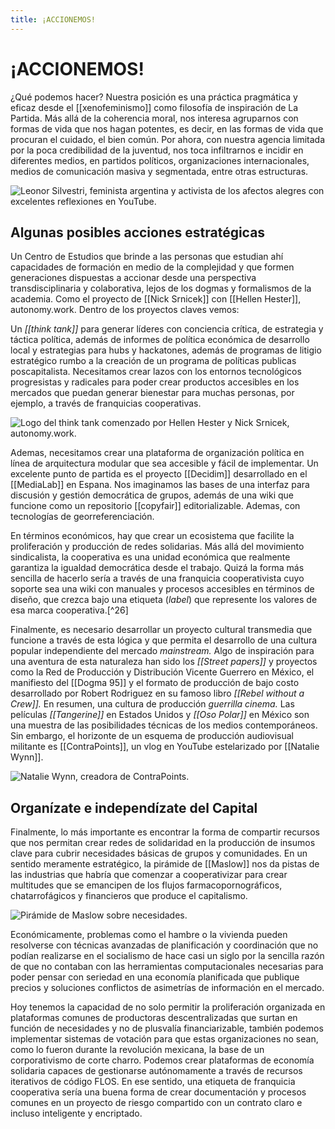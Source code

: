 ```yaml
---
title: ¡ACCIONEMOS!
---
```


# ¡ACCIONEMOS!

¿Qué podemos hacer? Nuestra posición es una práctica pragmática y eficaz desde el [[xenofeminismo]] como filosofía de inspiración de La Partida. Más allá de la coherencia moral, nos interesa agruparnos con formas de vida que nos hagan potentes, es decir, en las formas de vida que procuran el cuidado, el bien común. Por ahora, con nuestra agencia limitada por la poca credibilidad de la juventud, nos toca infiltrarnos e incidir en diferentes medios, en partidos políticos, organizaciones internacionales, medios de comunicación masiva y segmentada, entre otras estructuras.

![Leonor Silvestri, feminista argentina y activista de los afectos alegres con excelentes reflexiones en YouTube.](../images/leo-silvestri.jpg)

## Algunas posibles acciones estratégicas

Un Centro de Estudios que brinde a las personas que estudian ahí capacidades de formación en medio de la complejidad y que formen generaciones dispuestas a accionar desde una perspectiva transdisciplinaria y colaborativa, lejos de los dogmas y formalismos de la academia. Como el proyecto de [[Nick Srnicek]] con [[Hellen Hester]], autonomy.work. Dentro de los proyectos claves vemos:

Un *[[think tank]]* para generar líderes con conciencia crítica, de estrategia y táctica política, además de informes de política económica de desarrollo local y estrategias para hubs y hackatones, además de programas de litigio estratégico rumbo a la creación de un programa de políticas publicas poscapitalista. Necesitamos crear lazos con los entornos tecnológicos progresistas y radicales para poder crear productos accesibles en los mercados que puedan generar bienestar para muchas personas, por ejemplo, a través de franquicias cooperativas.

![Logo del think tank comenzado por Hellen Hester y Nick Srnicek, _autonomy.work_.](../images/autonomyWork.png)

Ademas, necesitamos crear una plataforma de organización política en línea de arquitectura modular que sea accesible y fácil de implementar. Un excelente punto de partida es el proyecto [[Decidim]] desarrollado en el [[MediaLab]] en Espana. Nos imaginamos las bases de una interfaz para discusión y gestión democrática de grupos, además de una wiki que funcione como un repositorio [[copyfair]] editorializable. Ademas, con tecnologías de georreferenciación.

En términos económicos, hay que crear un ecosistema que facilite la proliferación y producción de redes solidarias. Más allá del movimiento sindicalista, la cooperativa es una unidad económica que realmente garantiza la igualdad democrática desde el trabajo. Quizá la forma más sencilla de hacerlo sería a través de una franquicia cooperativista cuyo soporte sea una wiki con manuales y procesos accesibles en términos de diseño, que crezca bajo una etiqueta (*label*) que represente los valores de esa marca cooperativa.[^26]

Finalmente, es necesario desarrollar un proyecto cultural transmedia que funcione a través de esta lógica y que permita el desarrollo de una cultura popular independiente del mercado *mainstream.* Algo de inspiración para una aventura de esta naturaleza han sido los *[[Street papers]]* y proyectos como la Red de Producción y Distribución Vicente Guerrero en México, el manifiesto del [[Dogma 95]] y el formato de producción de bajo costo desarrollado por Robert Rodriguez en su famoso libro *[[Rebel without a Crew]].* En resumen, una cultura de producción *guerrilla cinema.* Las películas *[[Tangerine]]* en Estados Unidos y *[[Oso Polar]]* en México son una muestra de las posibilidades técnicas de los medios contemporáneos. Sin embargo, el horizonte de un esquema de producción audiovisual militante es [[ContraPoints]], un vlog en YouTube estelarizado por [[Natalie Wynn]].

![Natalie Wynn, creadora de ContraPoints.](../images/contrapoints.png)

## Organízate e independízate del Capital

Finalmente, lo más importante es encontrar la forma de compartir recursos que nos permitan crear redes de solidaridad en la producción de insumos clave para cubrir necesidades básicas de grupos y comunidades. En un sentido meramente estratégico, la pirámide de [[Maslow]] nos da pistas de las industrias que habría que comenzar a cooperativizar para crear multitudes que se emancipen de los flujos farmacopornográficos, chatarrofágicos y financieros que produce el capitalismo.

![Pirámide de Maslow sobre necesidades.](../images/maslow.png)

Económicamente, problemas como el hambre o la vivienda pueden resolverse con técnicas avanzadas de planificación y coordinación que no podían realizarse en el socialismo de hace casi un siglo por la sencilla razón de que no contaban con las herramientas computacionales necesarias para poder pensar con seriedad en una economía planificada que publique precios y soluciones conflictos de asimetrías de información en el mercado.

Hoy tenemos la capacidad de no solo permitir la proliferación organizada en plataformas comunes de productoras descentralizadas que surtan en función de necesidades y no de plusvalía financiarizable, también podemos implementar sistemas de votación para que estas organizaciones no sean, como lo fueron durante la revolución mexicana, la base de un corporativismo de corte charro. Podemos crear plataformas de economía solidaria capaces de gestionarse autónomamente a través de recursos iterativos de código FLOS. En ese sentido, una etiqueta de franquicia cooperativa sería una buena forma de crear documentación y procesos comunes en un proyecto de riesgo compartido con un contrato claro e incluso inteligente y encriptado.
